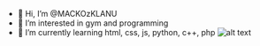 - 👋 Hi, I’m @MACKOzKLANU
- 👀 I’m interested in gym and programming
- 🌱 I’m currently learning html, css, js, python, c++, php
![alt text]([http://url/to/img.png](https://upload.wikimedia.org/wikipedia/commons/9/99/Unofficial_JavaScript_logo_2.svg))

<!-- - 💞️ I’m looking to collaborate on ...
- 📫 How to reach me ... -->

<!---
MACKOzKLANU/MACKOzKLANU is a ✨ special ✨ repository because its `README.md` (this file) appears on your GitHub profile.
You can click the Preview link to take a look at your changes.
--->

